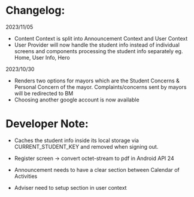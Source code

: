 # Changelog:

2023/11/05

- Content Context is split into Announcement Context and User Context
- User Provider will now handle the student info instead of individual screens and components processing the student info separately eg. Home, User Info, Hero

2023/10/30

- Renders two options for mayors which are the Student Concerns & Personal Concern of the mayor. Complaints/concerns sent by mayors will be redirected to BM
- Choosing another google account is now available

# Developer Note:

- Caches the student info inside its local storage via CURRENT_STUDENT_KEY and removed when signing out.

- Register screen -> convert octet-stream to pdf in Android API 24
- Announcement needs to have a clear section between Calendar of Activities
- Adviser need to setup section in user context
